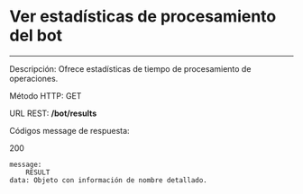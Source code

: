 # Ver estadísticas de procesamiento del bot
___

Descripción: Ofrece estadísticas de tiempo de procesamiento de operaciones.

Método HTTP: GET

URL REST: **/bot/results**

Códigos message de respuesta:

200

    message: 
        RESULT
    data: Objeto con información de nombre detallado.
	